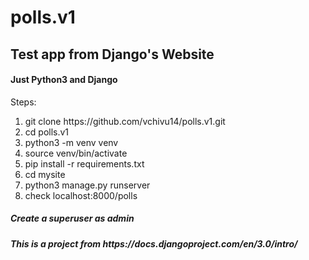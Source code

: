 # polls.v1

<h2>Test app from Django's Website</h2>
<h4>Just Python3 and Django</h4>
<p>Steps:</p>
<ol>
  <li>git clone https://github.com/vchivu14/polls.v1.git</li>
  <li>cd polls.v1</li>
  <li>python3 -m venv venv</li>
  <li>source venv/bin/activate</li>
  <li>pip install -r requirements.txt</li>
  <li>cd mysite</li>
  <li>python3 manage.py runserver</li>
  <li>check localhost:8000/polls</li>
</ol>
<h5>Create a superuser as admin</h5>
<h5>This is a project from https://docs.djangoproject.com/en/3.0/intro/</h5>
